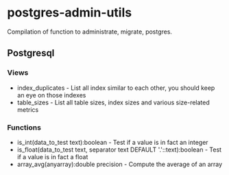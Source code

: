 postgres-admin-utils
====================

Compilation of function to administrate, migrate, postgres.


## Postgresql

### Views

* index_duplicates - List all index similar to each other, you should keep an eye on those indexes
* table_sizes - List all table sizes, index sizes and various size-related metrics

### Functions

* is_int(data_to_test text):boolean - Test if a value is in fact an integer
* is_float(data_to_test text, separator text DEFAULT '.'::text):boolean - Test if a value is in fact a float
* array_avg(anyarray):double precision - Compute the average of an array